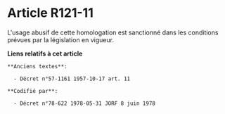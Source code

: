 # Article R121-11

L'usage abusif de cette homologation est sanctionné dans les conditions prévues par la législation en vigueur.

**Liens relatifs à cet article**

	**Anciens textes**:

	  - Décret n°57-1161 1957-10-17 art. 11

	**Codifié par**:

	  - Décret n°78-622 1978-05-31 JORF 8 juin 1978
